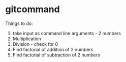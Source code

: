 # gitcommand

Things to do:
1) take input as command line arguments - 2 numbers
2) Multiplication
3) Division - check for 0
4) Find factorial of addition of 2 numbers
5) Find factorial of subtraction of 2 numbers

